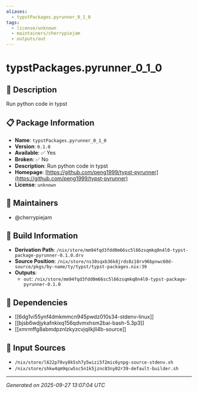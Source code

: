```yaml
---
aliases:
  - typstPackages.pyrunner_0_1_0
tags:
  - license/unknown
  - maintainers/cherrypiejam
  - outputs/out
---
```


# typstPackages.pyrunner_0_1_0

## 📝 Description

Run python code in typst

## 📋 Package Information

- **Name**: `typstPackages.pyrunner_0_1_0`
- **Version**: `0.1.0`
- **Available**: ✅ Yes
- **Broken**: ✅ No
- **Description**: Run python code in typst
- **Homepage**: [https://github.com/peng1999/typst-pyrunner](https://github.com/peng1999/typst-pyrunner)
- **License**: `unknown`
## 👥 Maintainers

- @cherrypiejam


## 🔧 Build Information

- **Derivation Path**: `/nix/store/mm94fqd3fdd0m66sc5l66zsqmkq0n4l0-typst-package-pyrunner-0.1.0.drv`
- **Source Position**: `/nix/store/ns30sqxb36k8jrds8z18rv96bpnwc60d-source/pkgs/by-name/ty/typst/typst-packages.nix:39`
- **Outputs**:
  - `out`:  `/nix/store/mm94fqd3fdd0m66sc5l66zsqmkq0n4l0-typst-package-pyrunner-0.1.0`

## 🔗 Dependencies

- [[6dg1vi55ynf4dmkmmcn945pwdz010s34-stdenv-linux]]
- [[bjsb6wdjykafnkixq156qdvmxhsm2bai-bash-5.3p3]]
- [[xmrmffg8abmdpznlzkyzcvjqilkjll4b-source]]

## 📁 Input Sources

- `/nix/store/l622p70vy8k5sh7y5wizi5f2mic6ynpg-source-stdenv.sh`
- `/nix/store/shkw4qm9qcw5sc5n1k5jznc83ny02r39-default-builder.sh`

---
*Generated on 2025-09-27 13:07:04 UTC*
